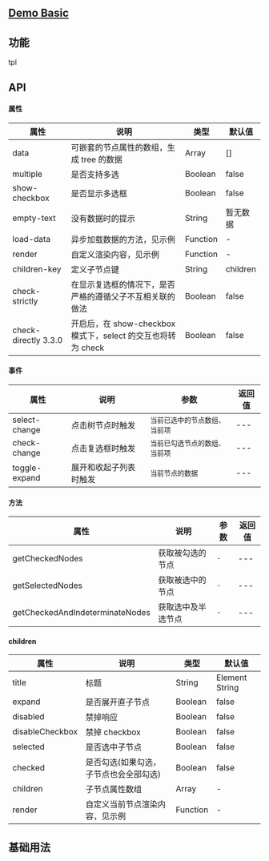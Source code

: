 ## [Demo Basic](https://wya-team.github.io/wya-vc/dist/web/tree/basic.html)
## 功能
tpl

## API

#### 属性

属性 | 说明 | 类型 | 默认值
---|---|---|---
data | 可嵌套的节点属性的数组，生成 tree 的数据 | Array | []
multiple | 是否支持多选 | Boolean | false
show-checkbox | 是否显示多选框 | Boolean | false
empty-text | 没有数据时的提示 | String | 暂无数据
load-data | 异步加载数据的方法，见示例 | Function | -
render | 自定义渲染内容，见示例 | Function | -
children-key | 定义子节点键 | String | children
check-strictly | 在显示复选框的情况下，是否严格的遵循父子不互相关联的做法 | Boolean | false
check-directly 3.3.0 | 开启后，在 show-checkbox 模式下，select 的交互也将转为 check | Boolean | false


#### 事件

属性 | 说明 | 参数 | 返回值
---|---|---|---
select-change | 点击树节点时触发 | `当前已选中的节点数组、当前项`| ---
check-change | 点击复选框时触发	 | `当前已勾选节点的数组、当前项`| ---
toggle-expand | 展开和收起子列表时触发	 | `当前节点的数据`| ---

#### 方法

属性 | 说明 | 参数 | 返回值
---|---|---|---
getCheckedNodes | 获取被勾选的节点	 | `-`| ---
getSelectedNodes | 获取被选中的节点		 | `-`| ---
getCheckedAndIndeterminateNodes | 获取选中及半选节点| `-`| ---

#### children

属性 | 说明 | 类型 | 默认值
---|---|---|---
title | 标题 | String  |  Element String | -
expand | 是否展开直子节点 | Boolean | false
disabled | 禁掉响应 | Boolean | false
disableCheckbox | 禁掉 checkbox | Boolean | false
selected | 是否选中子节点 | Boolean | false
checked | 是否勾选(如果勾选，子节点也会全部勾选) | Boolean | false
children | 子节点属性数组 | Array | -
render | 自定义当前节点渲染内容，见示例 | Function | -



## 基础用法

```jsx

```